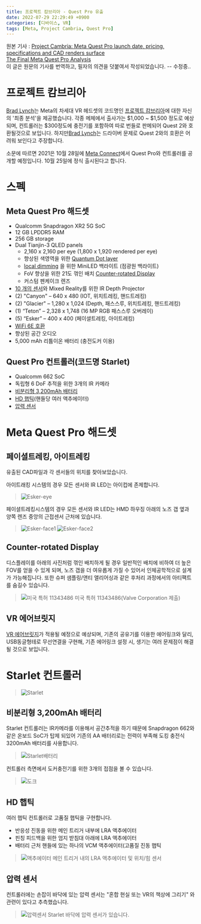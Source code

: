 ```yaml
---
title: 프로젝트 캄브리아 - Quest Pro 유출
date: 2022-07-29 22:29:49 +0900
categories: [디바이스, VR]
tags: [Meta, Project Cambria, Quest Pro]
---
```

원본 기사 : [Project Cambria: Meta Quest Pro launch date, pricing, specifications and CAD renders surface](https://www.notebookcheck.net/Project-Cambria-Meta-Quest-Pro-launch-date-pricing-specifications-and-CAD-renders-surface.637049.0.html)  
[The Final Meta Quest Pro Analysis](https://sadlyinreality.com/the-final-meta-quest-pro-analysis/)  
이 글은 원문의 기사를 번역하고, 필자의 의견을 덧붙여서 작성되었습니다. -- 수정중..

# 프로젝트 캄브리아

[Brad Lynch](https://sadlyinreality.com/)는 Meta의 차세대 VR 헤드셋의 코드명인 [프로젝트 캄브리아](https://it.donga.com/102183/)에 대한 자신의 '최종 분석'을 제공했습니다. 각종 메체에서  출사가는 &#36;1,000 ~ &#36;1,500 정도로 예상되며, 컨트롤러는 &#36;300정도에 충전기를 포함하여 따로 번들로 판메되어 Quest 2와 호환될것으로 보입니다. 하지만[Brad Lynch](https://sadlyinreality.com/)는 드라이버 문제로 
Quest 2와의 호환은 어려워 보인다고 주장합니다.

소문에 따르면 2021은 10월 28일에 [Meta Connect](https://meta-connect.io/)에서 Quest Pro와 컨트롤러를 공개할 예정입니다. 10월 25일에 정식 출시된다고 합니다.

# 스펙

## Meta Quest Pro 해드셋
- Qualcomm Snapdragon XR2 5G SoC
- 12 GB LPDDR5 RAM
- 256 GB storage
- Dual Tianjin-3 QLED panels
    - 2,160 x 2,160 per eye (1,800 x 1,920 rendered per eye)
    - 향상된 색영역을 위한 [Quantum Dot layer](https://www.samsungdisplay.com/kor/tech/quantum-dot.jsp)
    - [local dimming](https://news.lgdisplay.com/kr/2016/01/local-dimming/) 을 위한 MiniLED 백라이트 (점광원 백라이트)
    - FoV 향상을 위한 21도 꺾인 배치 [Counter-rotated Display](#counter-rotated-display)
    - 커스텀 펜케이크 렌즈
- [10 개의 센서](#페이셜트레킹-아이트레킹)와 Mixed Reality를 위한 IR Depth Projector
- (2) "Canyon" – 640 x 480 (IOT, 위치트레킹, 핸드트레킹)
- (2) "Glacier" – 1,280 x 1,024 (Depth, 패스스루, 위치트레킹, 핸드트레킹)
- (1) “Teton” – 2,328 x 1,748 (16 MP RGB 패스스루 오버레이)
- (5) “Esker” – 400 x 400 (페이셜트레킹, 아이트레킹)
- [WiFi 6E 호환](#vr-에어브릿지)
- 향상된 공간 오디오
- 5,000 mAh 리튬이온 배터리 (충전도커 이용)

## Quest Pro 컨트롤러(코드명 Starlet)

- Qualcomm 662 SoC
- 독립형 6 DoF 추적을 위한 3개의 IR 카메라
- [비분리형 3,200mAh 배터리](#비분리형-3200mah-배터리)
- [HD 햅틱](#hd-햅틱)(핸들당 여러 액추에이터)
- [압력 센서](#압력-센서)

# Meta Quest Pro 해드셋

## 페이셜트레킹, 아이트레킹

유출된 CAD파일과 각 센서들의 위치를 찾아보았습니다.

아이트래킹 시스템의 경우 모든 센서와 IR LED는 아이컵에 존제합니다.

> ![Esker-eye](https://user-images.githubusercontent.com/16241081/181791259-f5943d6c-35b0-49be-a091-91484685d1bd.PNG)

페이셜트레킹시스템의 경우 모든 센서와 IR LED는 HMD 하우징 아래의 노즈 갭 옆과 양쪽 렌즈 중앙의 근접센서 근처에 있습니다.
> ![Esker-face1](https://user-images.githubusercontent.com/16241081/181791292-75fc974a-f0a4-4694-91f6-e31884c30acb.PNG)
> ![Esker-face2](https://user-images.githubusercontent.com/16241081/181862639-e1f8843d-7aaa-41a3-9a62-da17c724e4de.png)


## Counter-rotated Display

디스플레이를 아래의 사진처럼 꺾인 배치하게 될 경우 일반적인 배치에 비하여 더 높은 FOV를 얻을 수 있게 되며, 노즈 갭을 더 여유롭게 가질 수 있어서 인체공학적으로 설계가 가능해집니다. 또한 슈퍼 샘플링/앤티 앨리어싱과 같은 후처리 과정에서의 아티팩트를 숨길수 있습니다.

> ![미국 특허 11343486](https://sadlyinreality.com/wp-content/uploads/2022/07/image-1.png)
> 미국 특허 11343486(Valve Corporation 제출)

## VR 에어브릿지

[VR 에어브릿지](https://twitter.com/SadlyItsBradley/status/1516793140916723722?s=20&t=ljaGZ6KlQPZpDmN6hwmcqA)가 적용될 예정으로 예상되며, 기존의 공유기를 이용한 에어링크와 달리, USB동글형테로 무선연결을 구현해, 기존 에어링크 설정 시, 생기는 여러 문제점이 해결될 것으로 보입니다.

# Starlet 컨트롤러

> ![Starlet](https://sadlyinreality.com/wp-content/uploads/2022/07/D5F55E14-CDEA-4239-BE4A-C02E0899AAF9_1_102_o-1024x699.jpeg)

## 비분리형 3,200mAh 배터리

Starlet 컨트롤러는 IR카메라를 이용해서 공간추적을 하기 때문에 Snapdragon 662와 같은 온보드 SoC가 탑제 되있어 기존의 AA 배터리로는 전력이 부족해 도킹 충전식 3200mAh 배터리를 사용합니다.  

> ![Starlet배터리](https://sadlyinreality.com/wp-content/uploads/2022/07/image-9.png)

컨트롤러 측면에서 도커충전기를 위한 3개의 접점을 볼 수 있습니다.

> ![도크](https://sadlyinreality.com/wp-content/uploads/2022/07/image-7-1024x613.png)

## HD 햅틱

여러 햅틱 컨트롤러로 고품질 햅틱을 구현합니다.

- 반응성 진동을 위한 메인 트리거 내부에 LRA 액추에이터
- 핀칭 피드백을 위한 엄지 받침대 아래에 LRA 액추에이터
- 배터리 근처 핸들에 있는 하나의 VCM 액추에이터(고품질 진동 햅틱

> ![액추에이터](https://sadlyinreality.com/wp-content/uploads/2022/07/image-8-1024x787.png)
> 메인 트리거 내의 LRA 액추에이터 및 위치/힘 센서

## 압력 센서

컨트롤러에는 손잡이 바닥에 있는 압력 센서는 "혼합 현실 또는 VR의 책상에 그리기" 와 관련이 있다고 추측했습니다.

> ![압력센서](https://sadlyinreality.com/wp-content/uploads/2022/07/image-6.png)
> Starlet 바닥에 압력 센서가 있습니다.
